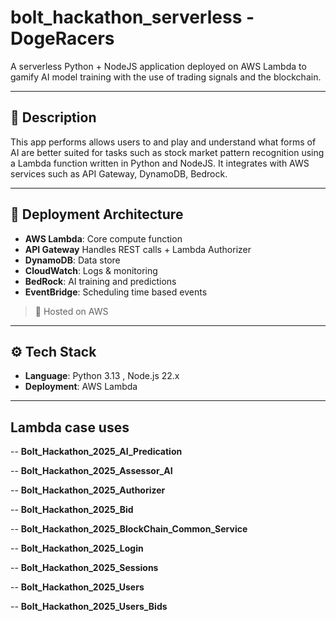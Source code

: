 # bolt_hackathon_serverless - DogeRacers

A serverless Python + NodeJS application deployed on AWS Lambda to gamify AI model training with the use of trading signals and the blockchain.

---

## 📝 Description

This app performs allows users to and play and understand what forms of AI are better suited for tasks such as stock market pattern recognition using a Lambda function written in Python and NodeJS. It integrates with AWS services such as API Gateway, DynamoDB, Bedrock.

---

## 🚀 Deployment Architecture

- **AWS Lambda**: Core compute function
- **API Gateway** Handles REST calls + Lambda Authorizer 
- **DynamoDB**: Data store
- **CloudWatch**: Logs & monitoring
- **BedRock**: AI training and predictions
- **EventBridge**: Scheduling time based events 

> 📌 Hosted on AWS

---

## ⚙️ Tech Stack

- **Language**: Python 3.13 , Node.js 22.x
- **Deployment**: AWS Lambda

---


## Lambda case uses

-- **Bolt_Hackathon_2025_AI_Predication** 

-- **Bolt_Hackathon_2025_Assessor_AI** 

-- **Bolt_Hackathon_2025_Authorizer** 

-- **Bolt_Hackathon_2025_Bid** 

-- **Bolt_Hackathon_2025_BlockChain_Common_Service** 

-- **Bolt_Hackathon_2025_Login** 

-- **Bolt_Hackathon_2025_Sessions** 

-- **Bolt_Hackathon_2025_Users** 

-- **Bolt_Hackathon_2025_Users_Bids** 



